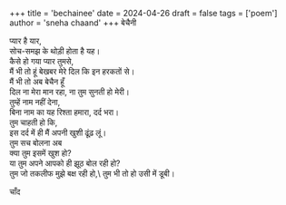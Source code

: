 +++
title = 'bechainee'
date = 2024-04-26
draft = false
tags = ['poem']
author = 'sneha chaand'
+++
बेचैनी 

प्यार है यार,\
सोच-समझ के थोड़ी होता है यह।\
कैसे हो गया प्यार तुमसे,\
मैं भी तो हूं बेखबर मेरे दिल कि इन हरकतों से।\
मैं भी तो अब बेचैन हूँ\
दिल ना मेरा मान रहा, ना तुम सुनती हो मेरी।\
तुम्हें नाम नहीं देना,\
बिना नाम का यह रिश्ता हमारा, दर्द भरा।\
तुम चाहती हो कि,\
इस दर्द में ही मैं अपनी खुशी ढूंढ़ लूं।\
तुम सच बोलना अब\
क्या तुम इसमें खुश हो?\
या तुम अपने आपको ही झूठ बोल रही हो?\
तुम जो तकलीफ मुझे बक्ष रही हो,\ 
तुम भी तो हो उसी में डूबी।

चाँद
